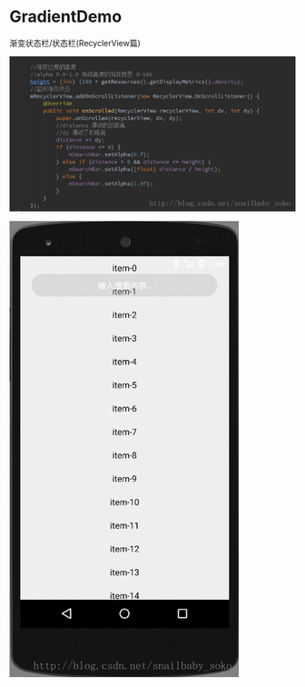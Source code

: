 # GradientDemo
渐变状态栏/状态栏(RecyclerView篇)

![](https://github.com/BmobSnail/GradientDemo/blob/master/Screenshots/20170906110330857.png)

![](https://github.com/BmobSnail/GradientDemo/blob/master/Screenshots/20170906110103493.gif)

